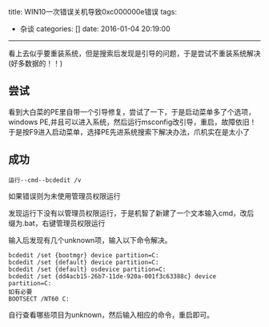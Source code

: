 title: WIN10一次错误关机导致0xc000000e错误
tags:
  - 杂谈
categories: []
date: 2016-01-04 20:19:00
---
看上去似乎要重装系统，但是搜索后发现是引导的问题，于是尝试不重装系统解决(好多数据的！！)   

尝试
---
看到大白菜的PE里自带一个引导修复，尝试了一下，于是启动菜单多了个选项，windows PE,并且可以进入系统，然后运行msconfig改引导，重启，故障依旧！于是按F9进入启动菜单，选择PE先进系统搜索下解决办法，爪机实在是太小了
<!--more-->
成功
---
    运行--cmd--bcdedit /v
如果错误则为未使用管理员权限运行

发现运行下没有以管理员权限运行，于是机智了新建了一个文本输入cmd，改后缀为.bat，右键管理员权限运行

输入后发现有几个unknown项，输入以下命令解决。
```
bcdedit /set {bootmgr} device partition=C:
bcdedit /set {default} device partition=C:
bcdedit /set {default} osdevice partition=C:
bcdedit /set {dd4acb15-26b7-11de-920a-001f3c63388c} device partition=C:
如有必要
BOOTSECT /NT60 C:
```

自行查看哪些项目为unknown，然后输入相应的命令，重启即可。